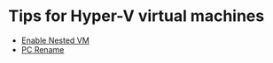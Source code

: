# Tips for Hyper-V virtual machines
* [Enable Nested VM](../../../wiki/Enable-Nested-VM)
* [PC Rename](../../../wiki/PC-Rename)